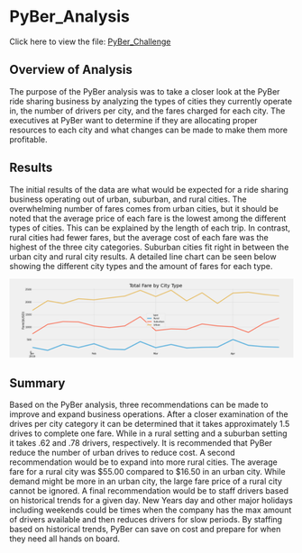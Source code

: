 # PyBer_Analysis
Click here to view the file: [PyBer_Challenge](https://github.com/Brooks2210/PyBer_Analysis/blob/main/PyBer_Challenge.ipynb)
## Overview of Analysis
The purpose of the PyBer analysis was to take a closer look at the PyBer ride sharing business by analyzing the types of cities they currently operate in, the number of drivers per city, and the fares charged for each city. The executives at PyBer want to determine if they are allocating proper resources to each city and what changes can be made to make them more profitable.  

## Results
The initial results of the data are what would be expected for a ride sharing business operating out of urban, suburban, and rural cities. The overwhelming number of fares comes from urban cities, but it should be noted that the average price of each fare is the lowest among the different types of cities. This can be explained by the length of each trip. In contrast, rural cities had fewer fares, but the average cost of each fare was the highest of the three city categories. Suburban cities fit right in between the urban city and rural city results. A detailed line chart can be seen below showing the different city types and the amount of fares for each type.

![Total Fare Line Chart](https://github.com/Brooks2210/PyBer_Analysis/blob/main/analysis/Fig8.png)

## Summary
Based on the PyBer analysis, three recommendations can be made to improve and expand business operations. After a closer examination of the drives per city category it can be determined that it takes approximately 1.5 drives to complete one fare. While in a rural setting and a suburban setting it takes .62 and .78 drivers, respectively. It is recommended that PyBer reduce the number of urban drives to reduce cost. A second recommendation would be to expand into more rural cities. The average fare for a rural city was $55.00 compared to $16.50 in an urban city. While demand might be more in an urban city, the large fare price of a rural city cannot be ignored. A final recommendation would be to staff drivers based on historical trends for a given day. New Years day and other major holidays including weekends could be times when the company has the max amount of drivers available and then reduces drivers for slow periods. By staffing based on historical trends, PyBer can save on cost and prepare for when they need all hands on board.
